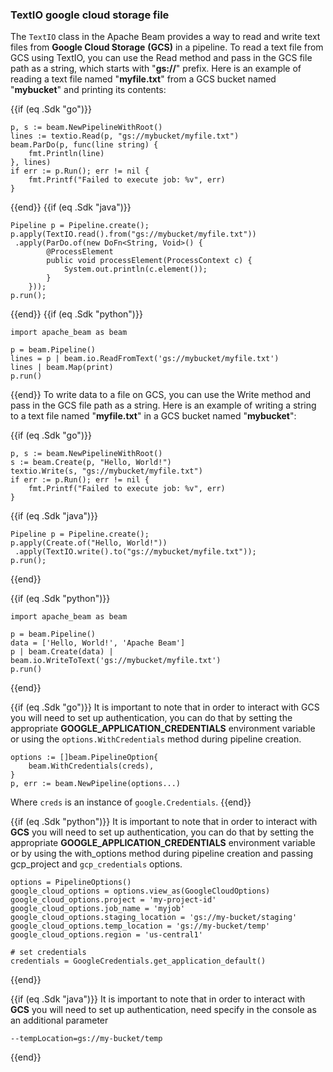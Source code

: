 ### TextIO google cloud storage file

The `TextIO` class in the Apache Beam provides a way to read and write text files from **Google Cloud Storage** **(GCS)** in a pipeline. To read a text file from GCS using TextIO, you can use the Read method and pass in the GCS file path as a string, which starts with "**gs://**" prefix. Here is an example of reading a text file named "**myfile.txt**" from a GCS bucket named "**mybucket**" and printing its contents:

{{if (eq .Sdk "go")}}
```
p, s := beam.NewPipelineWithRoot()
lines := textio.Read(p, "gs://mybucket/myfile.txt")
beam.ParDo(p, func(line string) {
    fmt.Println(line)
}, lines)
if err := p.Run(); err != nil {
    fmt.Printf("Failed to execute job: %v", err)
}
```
{{end}}
{{if (eq .Sdk "java")}}
```
Pipeline p = Pipeline.create();
p.apply(TextIO.read().from("gs://mybucket/myfile.txt"))
 .apply(ParDo.of(new DoFn<String, Void>() {
        @ProcessElement
        public void processElement(ProcessContext c) {
            System.out.println(c.element());
        }
    }));
p.run();
```
{{end}}
{{if (eq .Sdk "python")}}
```
import apache_beam as beam

p = beam.Pipeline()
lines = p | beam.io.ReadFromText('gs://mybucket/myfile.txt')
lines | beam.Map(print)
p.run()
```
{{end}}
To write data to a file on GCS, you can use the Write method and pass in the GCS file path as a string. Here is an example of writing a string to a text file named "**myfile.txt**" in a GCS bucket named "**mybucket**":

{{if (eq .Sdk "go")}}
```
p, s := beam.NewPipelineWithRoot()
s := beam.Create(p, "Hello, World!")
textio.Write(s, "gs://mybucket/myfile.txt")
if err := p.Run(); err != nil {
    fmt.Printf("Failed to execute job: %v", err)
}
```
{{if (eq .Sdk "java")}}
```
Pipeline p = Pipeline.create();
p.apply(Create.of("Hello, World!"))
 .apply(TextIO.write().to("gs://mybucket/myfile.txt"));
p.run();
```
{{end}}

{{if (eq .Sdk "python")}}
```
import apache_beam as beam

p = beam.Pipeline()
data = ['Hello, World!', 'Apache Beam']
p | beam.Create(data) | beam.io.WriteToText('gs://mybucket/myfile.txt')
p.run()
```
{{end}}

{{if (eq .Sdk "go")}}
It is important to note that in order to interact with GCS you will need to set up authentication, you can do that by setting the appropriate **GOOGLE_APPLICATION_CREDENTIALS** environment variable or using the `options.WithCredentials` method during pipeline creation.

```
options := []beam.PipelineOption{
    beam.WithCredentials(creds),
}
p, err := beam.NewPipeline(options...)
```
Where `creds` is an instance of `google.Credentials`.
{{end}}

{{if (eq .Sdk "python")}}
It is important to note that in order to interact with **GCS** you will need to set up authentication, you can do that by setting the appropriate **GOOGLE_APPLICATION_CREDENTIALS** environment variable or by using the with_options method during pipeline creation and passing gcp_project and `gcp_credentials` options.

```
options = PipelineOptions()
google_cloud_options = options.view_as(GoogleCloudOptions)
google_cloud_options.project = 'my-project-id'
google_cloud_options.job_name = 'myjob'
google_cloud_options.staging_location = 'gs://my-bucket/staging'
google_cloud_options.temp_location = 'gs://my-bucket/temp'
google_cloud_options.region = 'us-central1'

# set credentials
credentials = GoogleCredentials.get_application_default()
```
{{end}}

{{if (eq .Sdk "java")}}
It is important to note that in order to interact with **GCS** you will need to set up authentication, need specify in the console as an additional parameter
```
--tempLocation=gs://my-bucket/temp
```
{{end}}